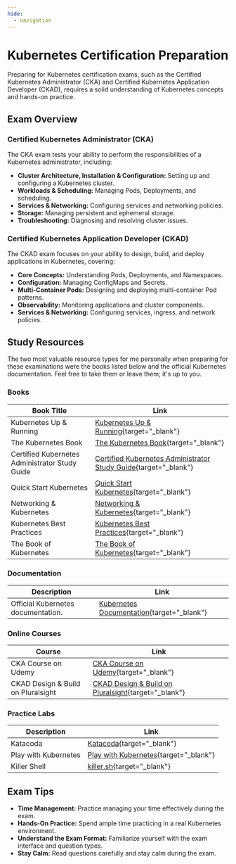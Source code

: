 ```yaml
---
hide:
  - navigation
---
```


# Kubernetes Certification Preparation

Preparing for Kubernetes certification exams, such as the Certified Kubernetes Administrator (CKA) and Certified Kubernetes Application Developer (CKAD), requires a solid understanding of Kubernetes concepts and hands-on practice.

## Exam Overview

<h3>Certified Kubernetes Administrator (CKA)</h3>

The CKA exam tests your ability to perform the responsibilities of a Kubernetes administrator, including:

- **Cluster Architecture, Installation & Configuration:** Setting up and configuring a Kubernetes cluster.
- **Workloads & Scheduling:** Managing Pods, Deployments, and scheduling.
- **Services & Networking:** Configuring services and networking policies.
- **Storage:** Managing persistent and ephemeral storage.
- **Troubleshooting:** Diagnosing and resolving cluster issues.

<h3>Certified Kubernetes Application Developer (CKAD)</h3>

The CKAD exam focuses on your ability to design, build, and deploy applications in Kubernetes, covering:

- **Core Concepts:** Understanding Pods, Deployments, and Namespaces.
- **Configuration:** Managing ConfigMaps and Secrets.
- **Multi-Container Pods:** Designing and deploying multi-container Pod patterns.
- **Observability:** Monitoring applications and cluster components.
- **Services & Networking:** Configuring services, ingress, and network policies.

## Study Resources

The two most valuable resource types for me personally when preparing for these examinations were the books listed below and the official Kubernetes documentation. Feel free to take them or leave them; it's up to you.

### Books

| Book Title               | Link                                                                                           |
|--------------------------|-----------------------------------------------------------------------------------------------|
| Kubernetes Up & Running  | [Kubernetes Up & Running](https://amzn.to/3XX7uaG){target="_blank"} |
| The Kubernetes Book      | [The Kubernetes Book](https://amzn.to/41sLaqy){target="_blank"}     |
| Certified Kubernetes Administrator Study Guide | [Certified Kubernetes Administrator Study Guide](https://amzn.to/4hkpoex){target="_blank"} |
| Quick Start Kubernetes | [Quick Start Kubernetes](https://amzn.to/4bBZAt8){target="_blank"} |
| Networking & Kubernetes | [Networking & Kubernetes](https://amzn.to/4hBuYt3){target="_blank"} |
| Kubernetes Best Practices | [Kubernetes Best Practices](https://amzn.to/4iBuunT){target="_blank"} |
| The Book of Kubernetes | [The Book of Kubernetes](https://amzn.to/3Fy3Nlv){target="_blank"} |

### Documentation

| Description                        | Link                                      |
|------------------------------------|-------------------------------------------|
| Official Kubernetes documentation. | [Kubernetes Documentation](https://kubernetes.io/docs/){target="_blank"} |

### Online Courses

| Course                              | Link                                                                                           |
|-------------------------------------|-----------------------------------------------------------------------------------------------|
| CKA Course on Udemy                 | [CKA Course on Udemy](https://www.udemy.com/course/certified-kubernetes-administrator/){target="_blank"}       |
| CKAD Design & Build on Pluralsight | [CKAD Design & Build on Pluralsight](https://www.pluralsight.com/courses/ckad-application-design-build-cert){target="_blank"} |

### Practice Labs

| Description                     | Link                                                                                           |
|---------------------------------|-----------------------------------------------------------------------------------------------|
| Katacoda                       | [Katacoda](https://www.katacoda.com/){target="_blank"}                                                          |
| Play with Kubernetes           | [Play with Kubernetes](https://labs.play-with-k8s.com/){target="_blank"}                                        |
| Killer Shell  | [killer.sh](https://killer.sh/){target="_blank"}


## Exam Tips

- **Time Management:** Practice managing your time effectively during the exam.
- **Hands-On Practice:** Spend ample time practicing in a real Kubernetes environment.
- **Understand the Exam Format:** Familiarize yourself with the exam interface and question types.
- **Stay Calm:** Read questions carefully and stay calm during the exam.